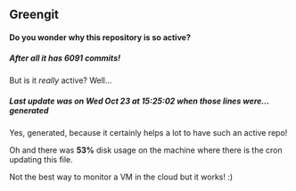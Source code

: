 ## Greengit

#### Do you wonder why this repository is so active?

##### After all it has 6091 commits!

But is it *really* active? Well...

##### Last update was on Wed Oct 23 at 15:25:02 when those lines were... generated

Yes, generated, because it certainly helps a lot to have such an active repo!

Oh and there was **53%** disk usage on the machine
where there is the cron updating this file.

Not the best way to monitor a VM in the cloud but it works! :)
